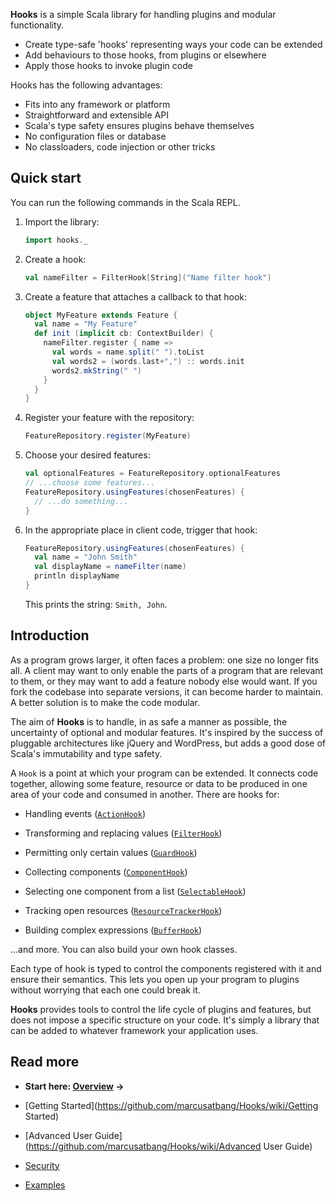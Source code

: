 **Hooks** is a simple Scala library for handling plugins and modular functionality.

* Create type-safe 'hooks' representing ways your code can be extended
* Add behaviours to those hooks, from plugins or elsewhere
* Apply those hooks to invoke plugin code

Hooks has the following advantages:

* Fits into any framework or platform
* Straightforward and extensible API
* Scala's type safety ensures plugins behave themselves
* No configuration files or database
* No classloaders, code injection or other tricks

## Quick start
You can run the following commands in the Scala REPL.

1. Import the library:

    ```scala
    import hooks._
    ```

2. Create a hook:

    ```scala
    val nameFilter = FilterHook[String]("Name filter hook")
    ```

3. Create a feature that attaches a callback to that hook:

    ```scala
    object MyFeature extends Feature {
      val name = "My Feature"
      def init (implicit cb: ContextBuilder) {
        nameFilter.register { name =>
          val words = name.split(" ").toList
          val words2 = (words.last+",") :: words.init
          words2.mkString(" ")
        }
      }
    }
    ```

4. Register your feature with the repository:

    ```scala
    FeatureRepository.register(MyFeature)
    ```

5. Choose your desired features:

    ```scala
    val optionalFeatures = FeatureRepository.optionalFeatures
    // ...choose some features...
    FeatureRepository.usingFeatures(chosenFeatures) {
      // ...do something...
    }
    ```

6. In the appropriate place in client code, trigger that hook:

    ```scala
    FeatureRepository.usingFeatures(chosenFeatures) {
      val name = "John Smith"
      val displayName = nameFilter(name)
      println displayName
    }
    ```
    
    This prints the string: ```Smith, John```.

## Introduction

As a program grows larger, it often faces a problem: one size no longer fits all.
A client may want to only enable the parts of a program that are relevant to them,
or they may want to add a feature nobody else would want.
If you fork the codebase into separate versions, it can become harder to maintain.
A better solution is to make the code modular.

The aim of **Hooks** is to handle, in as safe a manner as possible,
the uncertainty of optional and modular features.
It's inspired by the success of pluggable architectures like jQuery and WordPress,
but adds a good dose of Scala's immutability and type safety.

A `Hook` is a point at which your program can be extended.
It connects code together, allowing some feature, resource or data
to be produced in one area of your code and consumed in another.
There are hooks for:

- Handling events ([`ActionHook`](https://github.com/marcusatbang/Hooks/wiki/ActionHook))

- Transforming and replacing values ([`FilterHook`](https://github.com/marcusatbang/Hooks/wiki/FilterHook))

- Permitting only certain values ([`GuardHook`](https://github.com/marcusatbang/Hooks/wiki/GuardHook))

- Collecting components ([`ComponentHook`](https://github.com/marcusatbang/Hooks/wiki/ComponentHook))

- Selecting one component from a list ([`SelectableHook`](https://github.com/marcusatbang/Hooks/wiki/SelectableHook))

- Tracking open resources ([`ResourceTrackerHook`](https://github.com/marcusatbang/Hooks/wiki/ResourceTrackerHook))

- Building complex expressions ([`BufferHook`](https://github.com/marcusatbang/Hooks/wiki/BufferHook))

...and more. You can also build your own hook classes.

Each type of hook is typed to control the components registered with it and ensure their semantics.
This lets you open up your program to plugins without worrying that each one could break it.

**Hooks** provides tools to control the life cycle of plugins and features,
but does not impose a specific structure on your code.
It's simply a library that can be added to whatever framework your application uses.

## Read more
- **Start here: [Overview](https://github.com/marcusatbang/Hooks/wiki/Overview) &rarr;**

- [Getting Started](https://github.com/marcusatbang/Hooks/wiki/Getting Started)

- [Advanced User Guide](https://github.com/marcusatbang/Hooks/wiki/Advanced User Guide)

- [Security](https://github.com/marcusatbang/Hooks/wiki/Security)

- [Examples](https://github.com/marcusatbang/Hooks/wiki/Examples)
